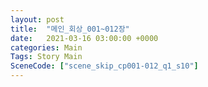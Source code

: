 ```yaml
---
layout: post
title:  "메인_회상_001~012장"
date:   2021-03-16 03:00:00 +0000
categories: Main
Tags: Story Main
SceneCode: ["scene_skip_cp001-012_q1_s10"]
---
```

